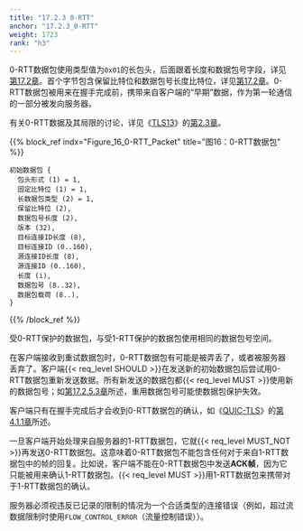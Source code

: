 ```yaml
---
title: "17.2.3 0-RTT"
anchor: "17.2.3_0-RTT"
weight: 1723
rank: "h3"
---
```


0-RTT数据包使用类型值为`0x01`的长包头，后面跟着长度和数据包号字段，详见[第17.2章](#17.2_Long_Header_Packets)。首个字节包含保留比特位和数据包号长度比特位，详见[第17.2章](#17.2_Long_Header_Packets)。0-RTT数据包被用来在握手完成前，携带来自客户端的“早期”数据，作为第一轮通信的一部分被发向服务器。

有关0-RTT数据及其局限的讨论，详见《[TLS13](https://www.rfc-editor.org/info/rfc8446)》的[第2.3章](https://www.rfc-editor.org/rfc/rfc8446.html#section-2.3)。

{{% block_ref
indx="Figure_16_0-RTT_Packet"
title="图16：0-RTT数据包" %}}

```
初始数据包 {
  包头形式 (1) = 1,
  固定比特位 (1) = 1,
  长数据包类型 (2) = 1,
  保留比特位 (2),
  数据包号长度 (2),
  版本 (32),
  目标连接ID长度 (8),
  目标连接ID (0..160),
  源连接ID长度 (8),
  源连接ID (0..160),
  长度 (i),
  数据包号 (8..32),
  数据包载荷 (8..),
}
```

{{% /block_ref %}}

受0-RTT保护的数据包，与受1-RTT保护的数据包使用相同的数据包号空间。

在客户端接收到重试数据包时，0-RTT数据包有可能是被弄丢了，或者被服务器丢弃了。客户端{{< req_level SHOULD >}}在发送新的初始数据包后尝试用0-RTT数据包重新发送数据。所有新发送的数据包都{{< req_level MUST >}}使用新的数据包号；如[第17.2.5.3章](#17.2.5.3_Continuing_a_Handshake_after_Retry)所述，重用数据包号可能使数据包保护失效。

客户端只有在握手完成后才会收到0-RTT数据包的确认，如《[QUIC-TLS](../RFC9001_Chinese_Translation)》的[第4.1.1章](../RFC9001_Chinese_Translation/#4.1.1_Handshake_Complete)所述。

一旦客户端开始处理来自服务器的1-RTT数据包，它就{{< req_level MUST_NOT >}}再发送0-RTT数据包。这意味着0-RTT数据包不能包含任何对于来自1-RTT数据包中的帧的回复。比如说，客户端不能在0-RTT数据包中发送**ACK帧**，因为它只能被用来确认1-RTT数据包。{{< req_level MUST >}}用1-RTT数据包来携带对于1-RTT数据包的确认。

服务器必须视违反已记录的限制的情况为一个合适类型的连接错误（例如，超过流数据限制时使用`FLOW_CONTROL_ERROR`（流量控制错误））。
